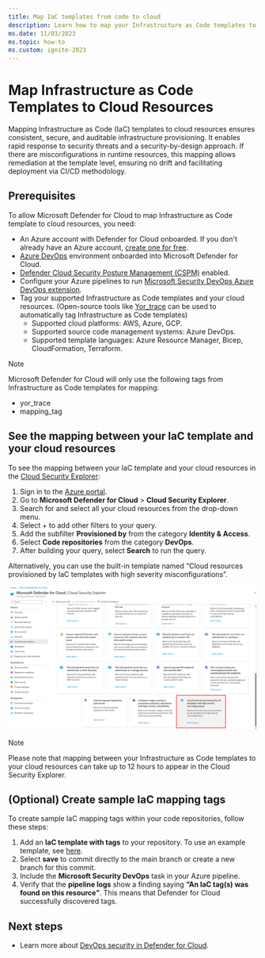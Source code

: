 ```yaml
---
title: Map IaC templates from code to cloud
description: Learn how to map your Infrastructure as Code templates to your cloud resources.
ms.date: 11/03/2023
ms.topic: how-to
ms.custom: ignite-2023
---
```


# Map Infrastructure as Code Templates to Cloud Resources
Mapping Infrastructure as Code (IaC) templates to cloud resources ensures consistent, secure, and auditable infrastructure provisioning. It enables rapid response to security threats and a security-by-design approach. If there are misconfigurations in runtime resources, this mapping allows remediation at the template level, ensuring no drift and facilitating deployment via CI/CD methodology.

## Prerequisites

To allow Microsoft Defender for Cloud to map Infrastructure as Code template to cloud resources, you need:

- An Azure account with Defender for Cloud onboarded. If you don't already have an Azure account, [create one for free](https://azure.microsoft.com/free/?WT.mc_id=A261C142F).
- [Azure DevOps](quickstart-onboard-devops.md) environment onboarded into Microsoft Defender for Cloud.
- [Defender Cloud Security Posture Management (CSPM)](tutorial-enable-cspm-plan.md) enabled.
- Configure your Azure pipelines to run [Microsoft Security DevOps Azure DevOps extension](azure-devops-extension.md).
- Tag your supported Infrastructure as Code templates and your cloud resources. (Open-source tools like [Yor_trace](https://github.com/bridgecrewio/yor) can be used to automatically tag Infrastructure as Code templates)
   - Supported cloud platforms: AWS, Azure, GCP.
   - Supported source code management systems: Azure DevOps.
   - Supported template languages: Azure Resource Manager, Bicep, CloudFormation, Terraform.
  
> [!NOTE]
> Microsoft Defender for Cloud will only use the following tags from Infrastructure as Code templates for mapping:
> - yor_trace
> - mapping_tag

## See the mapping between your IaC template and your cloud resources 

To see the mapping between your IaC template and your cloud resources in the [Cloud Security Explorer](how-to-manage-cloud-security-explorer.md):

1. Sign in to the [Azure portal](https://portal.azure.com/).
2. Go to **Microsoft Defender for Cloud** > **Cloud Security Explorer**.
3. Search for and select all your cloud resources from the drop-down menu.
4. Select + to add other filters to your query.
5. Add the subfilter **Provisioned by** from the category **Identity & Access**.
6. Select **Code repositories** from the category **DevOps**.
7. After building your query, select **Search** to run the query.

Alternatively, you can use the built-in template named “Cloud resources provisioned by IaC templates with high severity misconfigurations”.

![IaC Mapping Cloud Security Explorer template.](media/iac-template-mapping/iac-mapping.png)

> [!NOTE]
> Please note that mapping between your Infrastructure as Code templates to your cloud resources can take up to 12 hours to appear in the Cloud Security Explorer.

## (Optional) Create sample IaC mapping tags

To create sample IaC mapping tags within your code repositories, follow these steps:

1. Add an **IaC template with tags** to your repository. To use an example template, see [here](https://github.com/microsoft/security-devops-azdevops/tree/main/samples/IaCMapping). 
2. Select **save** to commit directly to the main branch or create a new branch for this commit.
3. Include the **Microsoft Security DevOps** task in your Azure pipeline.
4. Verify that the **pipeline logs** show a finding saying **“An IaC tag(s) was found on this resource”**. This means that Defender for Cloud successfully discovered tags.

## Next steps

- Learn more about [DevOps security in Defender for Cloud](defender-for-devops-introduction.md).